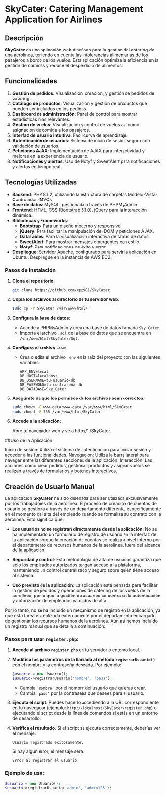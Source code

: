 # SkyCater: Catering Management Application for Airlines

## Descripción

**SkyCater** es una aplicación web diseñada para la gestión del catering de una aerolínea, teniendo en cuenta las intolerancias alimentarias de los pasajeros a bordo de los vuelos. Esta aplicación optimiza la eficiencia en la gestión de comidas y reduce el desperdicio de alimentos.

## Funcionalidades

1. **Gestión de pedidos**: Visualización, creación, y gestión de pedidos de catering.
2. **Catálogo de productos**: Visualización y gestión de productos que pueden ser incluidos en los pedidos.
3. **Dashboard de administración**: Panel de control para mostrar estadísticas mas relevantes.
4. **Gestión de vuelos**: Visualización y control de vuelos así como asignación de comida a los pasajeros.
5. **Interfaz de usuario intuitiva**: Facil curva de aprendizaje.
6. **Autenticación de usuarios**: Sistema de inicio de sesión seguro con validación de usuarios.
7. **Peticiones AJAX**: Implementación de AJAX para interactividad y mejoras en la experiencia de usuario.
9. **Notificaciones y alertas**: Uso de Notyf y SweetAlert para notificaciones y alertas en tiempo real.

## Tecnologías Utilizadas

- **Backend**: PHP 8.1.2, utilizando la estructura de carpetas Modelo-Vista-Controlador (MVC).
- **Base de datos**: MySQL, gestionada a través de PHPMyAdmin.
- **Frontend**: HTML, CSS (Bootstrap 5.1.0), jQuery para la interacción dinámica.
- **Bibliotecas y Frameworks**:
  - **Bootstrap**: Para un diseño moderno y responsive.
  - **jQuery**: Para facilitar la manipulación del DOM y peticiones AJAX.
  - **DataTables**: Para la visualización interactiva de tablas de datos.
  - **SweetAlert**: Para mostrar mensajes emergentes con estilo.
  - **Notyf**: Para notificaciones de éxito y error.
- **Despliegue**: Servidor Apache, configurado para servir la aplicación en Ubuntu. Despliegue en la instancia de AWS EC2.

### Pasos de Instalación

1. **Clona el repositorio**:
    ```bash
    git clone https://github.com/cpp981/SkyCater
    ```

2. **Copia los archivos al directorio de tu servidor web**:
    ```bash
    sudo cp -r SkyCater /var/www/html/
    ```

3. **Configura la base de datos**:
   - Accede a PHPMyAdmin y crea una base de datos llamada `Sky_Cater`.
   - Importa el archivo `.sql` de la base de datos que se encuentra en `/var/www/html/SkyCater/Sql`.

4. **Configura el archivo `.env`**:
   - Crea o edita el archivo `.env` en la raíz del proyecto con las siguientes variables:
     ```env
     APP_ENV=local
     DB_HOST=localhost
     DB_USERNAME=tu-usuario-db
     DB_PASSWORD=tu-contraseña-db
     DB_DATABASE=Sky_Cater
     ```

5. **Asegúrate de que los permisos de los archivos sean correctos**:
   ```bash
   sudo chown -R www-data:www-data /var/www/html/SkyCater
   sudo chmod -R 755 /var/www/html/SkyCater

6. **Accede a la aplicación:**

    Abre tu navegador web y ve a http://'<tu-ip>'/SkyCater.

##Uso de la Aplicación

Inicio de sesión: Utiliza el sistema de autenticación para iniciar sesión y acceder a las funcionalidades.
Navegación: Utiliza la barra lateral para navegar entre las diferentes secciones de la aplicación.
Interacción: Las acciones como crear pedidos, gestionar productos y asignar vuelos se realizan a través de formularios y botones interactivos.

## Creación de Usuario Manual

La aplicación **SkyCater** ha sido diseñada para ser utilizada exclusivamente por los trabajadores de la aerolínea. El proceso de creación de cuentas de usuario se gestiona a través de un departamento diferente, específicamente en el momento del alta del empleado cuando se formaliza su contrato con la aerolínea. Esto significa que:

- **Los usuarios no se registran directamente desde la aplicación**: No se ha implementado un formulario de registro de usuario en la interfaz de la aplicación porque la creación de cuentas se realiza a nivel interno por el departamento de recursos humanos de la aerolínea, fuera del alcance de la aplicación.

- **Seguridad y control**: Esta metodología de alta de usuarios garantiza que solo los empleados autorizados tengan acceso a la plataforma, manteniendo un control centralizado y seguro sobre quién tiene acceso al sistema.

- **Uso previsto de la aplicación**: La aplicación está pensada para facilitar la gestión de pedidos y operaciones de catering de los vuelos de la aerolínea, por lo que la gestión de usuarios se centra en la autenticación y autorización de empleados ya dados de alta.

Por lo tanto, no se ha incluido un mecanismo de registro en la aplicación, ya que esta tarea es realizada externamente por el departamento encargado de gestionar los recursos humanos de la aerolínea.
Aún así hemos incluido un registro manual que se detalla a continuación:

### Pasos para usar `register.php`:

1. **Accede al archivo `register.php`** en tu servidor o entorno local.
2. **Modifica los parámetros de la llamada al método `registrarUsuario()`** con el nombre y la contraseña deseada. Por ejemplo:
    ```php
    $usuario = new Usuario();
    $usuario->registrarUsuario('nombre', 'pass');
    ```

    - Cambia `'nombre'` por el nombre del usuario que quieras crear.
    - Cambia `'pass'` por la contraseña que desees para el usuario.

3. **Ejecuta el script**. Puedes hacerlo accediendo a la URL correspondiente en tu navegador (ejemplo: `http://localhost/SkyCater/register.php`) o ejecutando el script desde la línea de comandos si estás en un entorno de desarrollo.

4. **Verifica el resultado**. Si el script se ejecuta correctamente, deberías ver el mensaje:
    ```
    Usuario registrado exitosamente.
    ```
   Si hay algún error, el mensaje será:
    ```
    Error al registrar el usuario.
    ```

### Ejemplo de uso:

```php
$usuario = new Usuario();
$usuario->registrarUsuario('admin', 'admin123');

